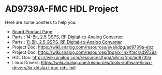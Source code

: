 # AD9739A-FMC HDL Project

Here are some pointers to help you:
  * [Board Product Page](https://www.analog.com/eval-ad9739a)
  * Parts : [14-Bit, 2.5 GSPS, RF Digital-to-Analog Converter](https://www.analog.com/ad9739a)
  * Parts : [11-Bit, 2.5 GSPS, RF Digital-to-Analog Converter](https://www.analog.com/ad9737a)
  * Project Doc: https://wiki.analog.com/resources/eval/dpg/ad9739a-ebz
  * Project Doc: https://wiki.analog.com/resources/fpga/xilinx/fmc/ad9739a
  * HDL Doc: https://wiki.analog.com/resources/fpga/xilinx/fmc/ad9739a
  * Linux Drivers: https://wiki.analog.com/resources/tools-software/linux-drivers/iio-dds/axi-dac-dds-hdl
